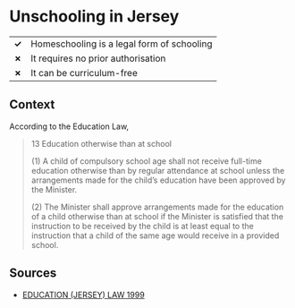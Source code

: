 # Unschooling in Jersey
| | |
|-|-|
| __✓__ | Homeschooling is a legal form of schooling |
| __✗__ | It requires no prior authorisation |
| __✗__ | It can be curriculum-free |

## Context

According to the Education Law,

> 13      Education otherwise than at school
> 
> (1)     A child of compulsory school age shall not receive full-time education otherwise than by regular attendance at school unless the arrangements made for the child’s education have been approved by the Minister.
> 
> (2)     The Minister shall approve arrangements made for the education of a child otherwise than at school if the Minister is satisfied that the instruction to be received by the child is at least equal to the instruction that a child of the same age would receive in a provided school.

## Sources

* [EDUCATION (JERSEY) LAW 1999](https://www.jerseylaw.je/laws/current/Pages/10.800.aspx)

